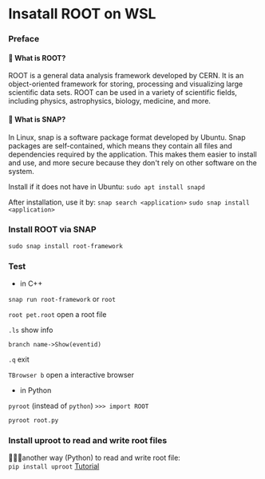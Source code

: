 # Insatall ROOT on WSL
### Preface
#### 🧐 What is ROOT?
ROOT is a general data analysis framework developed by CERN. It is an object-oriented framework for storing, processing and visualizing large scientific data sets. ROOT can be used in a variety of scientific fields, including physics, astrophysics, biology, medicine, and more.
#### 🧐 What is SNAP?
In Linux, snap is a software package format developed by Ubuntu. Snap packages are self-contained, which means they contain all files and dependencies required by the application. This makes them easier to install and use, and more secure because they don't rely on other software on the system.

Install if it does not have in Ubuntu: `sudo apt install snapd`

After installation, use it by: `snap search <application>` `sudo snap install <application>`

### Install ROOT via SNAP
`sudo snap install root-framework`


### Test
* in C++
  
`snap run root-framework` or `root`

`root pet.root` open a root file

`.ls` show info

`branch name->Show(eventid)`

`.q` exit

`TBrowser b` open a interactive browser


* in Python
  
 `pyroot` (instead of `python`) `>>> import ROOT`

`pyroot root.py`

### Install uproot to read and write root files
🌟🌟🌟another way (Python) to read and write root file:    
`pip install uproot` [Tutorial](https://uproot.readthedocs.io/en/latest/basic.html)

